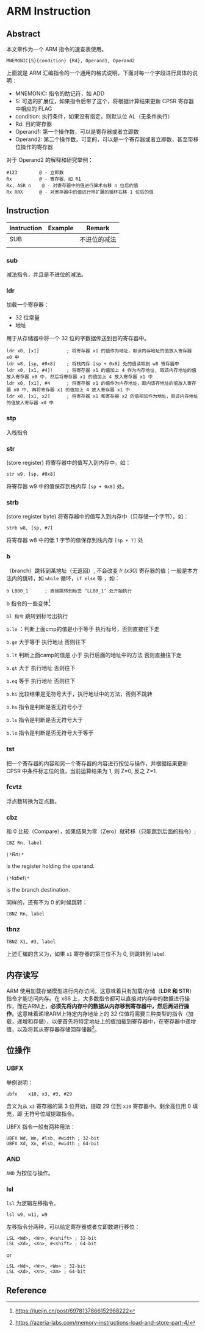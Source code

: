 # ARM Instruction

## Abstract 

本文章作为一个 ARM 指令的速查表使用。

```assembly
MNEMONIC{S}{condition} {Rd}, Operand1, Operand2
```

上面就是 ARM 汇编指令的一个通用的格式说明，下面对每一个字段进行具体的说明：

- MNEMONIC: 指令的助记符，如 ADD
- S: 可选的扩展位，如果指令后带了这个，将根据计算结果更新 CPSR 寄存器中相应的 FLAG
- condition: 执行条件，如果没有指定，则默认位 AL（无条件执行）
- Rd: 目的寄存器
- Operand1: 第一个操作数，可以是寄存器或者立即数
- Operand2: 第二个操作数，可变的，可以是一个寄存器或者立即数，甚至带移位操作的寄存器

对于 Operand2 的解释和研究举例：

```assembly
#123		@ - 立即数
Rx			@ - 寄存器，如 R1
Rx, ASR n	 @ - 对寄存器中的值进行算术右移 n 位后的值
Rx RRX		@ - 对寄存器中的值进行带扩展的循环右移 1 位后的值
```



## Instruction

| Instruction | Example | Remark       |
| ----------- | ------- | ------------ |
| SUB         |         | 不进位的减法 |
|             |         |              |

### sub

减法指令，并且是不进位的减法。

### ldr

加载一个寄存器：

- 32 位常量
- 地址

用于从存储器中将一个 32 位的字数据传送到目的寄存器中。

```assembly
ldr x0, [x1]          ; 将寄存器 x1 的值作为地址，取该内存地址的值放入寄存器 x0 中 
ldr w8, [sp, #0x8]    ; 将栈内存 [sp + 0x8] 处的值读取到 w8 寄存器中 
ldr x0, [x1, #4]!     ; 将寄存器 x1 的值加上 4 作为内存地址, 取该内存地址的值放入寄存器 x0 中, 然后将寄存器 x1 的值加上 4 放入寄存器 x1 中 
ldr x0, [x1], #4      ; 将寄存器 x1 的值作为内存地址，取内该存地址的值放入寄存器 x0 中, 再将寄存器 x1 的值加上 4 放入寄存器 x1 中 
ldr x0, [x1, x2]      ; 将寄存器 x1 和寄存器 x2 的值相加作为地址，取该内存地址的值放入寄存器 x0 中 
```



### stp

入栈指令

### str

(store register) 将寄存器中的值写入到内存中，如：

```assembly
str w9, [sp, #0x8] 
```

将寄存器 w9 中的值保存到栈内存 `[sp + 0x8]` 处。

### strb

(store register byte) 将寄存器中的值写入到内存中（只存储一个字节），如：

```assembly
strb w8, [sp, #7] 
```

将寄存器 w8 中的低 1 字节的值保存到栈内存 `[sp + 7]` 处

### b

（branch）跳转到某地址（无返回）, 不会改变 *lr (x30)* 寄存器的值；一般是本方法内的跳转，如 `while` 循环，`if else` 等 ，如：

```assembly
b LBB0_1      ; 直接跳转到标签 ‘LLB0_1’ 处开始执行
```

b 指令的一些变体[^2]

`bl 指令` 跳转到标号出执行

`b.le` ：判断上面cmp的值是小于等于 执行标号，否则直接往下走

`b.ge` 大于等于 执行地址 否则往下

`b.lt` 判断上面camp的值是 小于 执行后面的地址中的方法 否则直接往下走

`b.gt` 大于 执行地址 否则往下

`b.eq` 等于 执行地址 否则往下

`b.hi` 比较结果是无符号大于，执行地址中的方法，否则不跳转

`b.hs` 指令是判断是否无符号小于

`b.ls` 指令是判断是否无符号大于

`b.lo` 指令是判断是否无符号大于等于

### tst

把一个寄存器的内容和另一个寄存器的内容进行按位与操作，并根据结果更新 CPSR 中条件标志位的值，当前运算结果为 1,  则 Z=0, 反之 Z=1.

### fcvtz

浮点数转换为定点数。

### cbz

和 0 比较（Compare），如果结果为零（Zero）就转移（只能跳到后面的指令）;

```assembly
CBZ Rn, label
```

*`\*`Rn`\*`*

is the register holding the operand.

*`\*`label`\*`*

is the branch destination.

同样的，还有不为 0 的时候跳转：

```assembly
CBNZ Rn, label
```

### tbnz

```assembly
TBNZ X1, #3, label
```

上述汇编的含义为，如果 `x1` 寄存器的第三位不为 0, 则跳转到 label.

## 内存读写

ARM 使用加载存储模型进行内存访问，这意味着只有加载/存储（**LDR 和 STR**）指令才能访问内存。在 x86 上，大多数指令都可以直接对内存中的数据进行操作，而在ARM上，**必须先将内存中的数据从内存移到寄存器中，然后再进行操作**。这意味着递增ARM上特定内存地址上的 32 位值将需要三种类型的指令（加载，递增和存储），以便首先将特定地址上的值加载到寄存器中，在寄存器中递增值，以及将其从寄存器存储回存储器[^1]。



## 位操作

### UBFX

举例说明：

```assembly
ubfx	x10, x3, #3, #29
```

含义为从 `x3` 寄存器的第 3 位开始，提取 29 位到 `x10` 寄存器中。剩余高位用 0 填充，即 无符号位域提取指令。

UBFX 指令一般有两种用法：

```assembly
UBFX Wd, Wn, #lsb, #width ; 32-bit
UBFX Xd, Xn, #lsb, #width ; 64-bit
```

### AND

`AND` 为按位与操作。

### lsl

`lsl` 为逻辑左移指令。

```assembly
lsl	w9, w11, w9
```

左移指令分两种，可以给定寄存器或者立即数进行移位：

```ass
LSL <Wd>, <Wn>, #<shift> ; 32-bit
LSL <Xd>, <Xn>, #<shift> ; 64-bit
```

or

```assembly
LSL <Wd>, <Wn>, <Wm> ; 32-bit
LSL <Xd>, <Xn>, <Xm> ; 64-bit
```





## Reference

[^1]: https://azeria-labs.com/memory-instructions-load-and-store-part-4/

[^2]: https://juejin.cn/post/6978137866152968222
